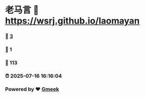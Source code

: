# 老马言 :link: https://wsrj.github.io/laomayan 
### :page_facing_up: [3](https://wsrj.github.io/laomayan/tag.html) 
### :speech_balloon: 1 
### :hibiscus: 113 
### :alarm_clock: 2025-07-16 16:16:04 
### Powered by :heart: [Gmeek](https://github.com/Meekdai/Gmeek)
